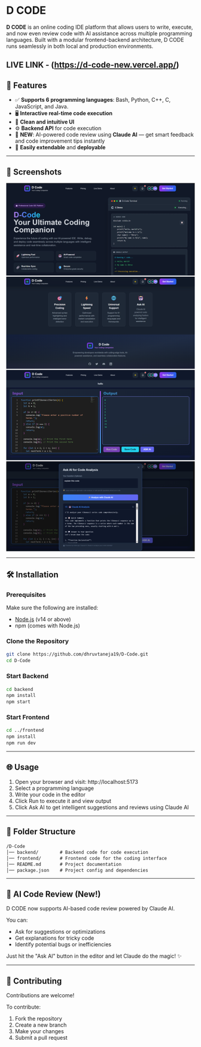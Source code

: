 # D CODE

**D CODE** is an online coding IDE platform that allows users to write, execute, and now even review code with AI assistance across multiple programming languages. Built with a modular frontend-backend architecture, D CODE runs seamlessly in both local and production environments.

LIVE LINK - (https://d-code-new.vercel.app/)
---

## 🚀 Features

- ✅ **Supports 6 programming languages**: Bash, Python, C++, C, JavaScript, and Java.
- 🖥️ **Interactive real-time code execution**
- 🎨 **Clean and intuitive UI**
- ⚙️ **Backend API** for code execution
- 🧠 **NEW**: AI-powered code review using **Claude AI** — get smart feedback and code improvement tips instantly
- 🔌 **Easily extendable** and **deployable**

---

## 📸 Screenshots

![Screenshot](https://github.com/dhruvtaneja19/D-Code/blob/main/Screenshot%202025-08-28%20152942.png)
![Screenshot](https://github.com/dhruvtaneja19/D-Code/blob/main/Screenshot%202025-08-28%20153005.png)
![Screenshot](https://github.com/dhruvtaneja19/D-Code/blob/main/Screenshot%202025-08-28%20153027.png)
![Screenshot](https://github.com/dhruvtaneja19/D-Code/blob/main/Screenshot%202025-08-28%20153244.png)


---

## 🛠️ Installation

### Prerequisites

Make sure the following are installed:

- [Node.js](https://nodejs.org/) (v14 or above)
- npm (comes with Node.js)

### Clone the Repository

```bash
git clone https://github.com/dhruvtaneja19/D-Code.git
cd D-Code
```

### Start Backend

```bash
cd backend
npm install
npm start
```

### Start Frontend

```bash
cd ../frontend
npm install
npm run dev
```

---

## 🌐 Usage

1. Open your browser and visit: http://localhost:5173
2. Select a programming language
3. Write your code in the editor
4. Click Run to execute it and view output
5. Click Ask AI to get intelligent suggestions and reviews using Claude AI

---

## 📂 Folder Structure

```
/D-Code
│── backend/        # Backend code for code execution
│── frontend/       # Frontend code for the coding interface
│── README.md       # Project documentation
│── package.json    # Project config and dependencies
```

---

## 🧠 AI Code Review (New!)

D CODE now supports AI-based code review powered by Claude AI.

You can:

- Ask for suggestions or optimizations
- Get explanations for tricky code
- Identify potential bugs or inefficiencies

Just hit the "Ask AI" button in the editor and let Claude do the magic! ✨

---

## 🤝 Contributing

Contributions are welcome!

To contribute:

1. Fork the repository
2. Create a new branch
3. Make your changes
4. Submit a pull request

```

```

